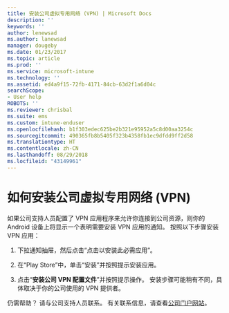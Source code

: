 ```yaml
---
title: 安装公司虚拟专用网络 (VPN) | Microsoft Docs
description: ''
keywords: ''
author: lenewsad
ms.author: lanewsad
manager: dougeby
ms.date: 01/23/2017
ms.topic: article
ms.prod: ''
ms.service: microsoft-intune
ms.technology: ''
ms.assetid: ed4a9f15-72fb-4171-84cb-63d2f1a6d04c
searchScope:
- User help
ROBOTS: ''
ms.reviewer: chrisbal
ms.suite: ems
ms.custom: intune-enduser
ms.openlocfilehash: b1f303edec625be2b321e95952a5c8d00aa3254c
ms.sourcegitcommit: 490365fb8b5405f323b4358fb1ec9dfdd9ff2d58
ms.translationtype: HT
ms.contentlocale: zh-CN
ms.lasthandoff: 08/29/2018
ms.locfileid: "43149961"
---
```

# <a name="how-to-install-your-companys-virtual-private-network-vpn"></a>如何安装公司虚拟专用网络 (VPN)

如果公司支持人员配置了 VPN 应用程序来允许你连接到公司资源，则你的 Android 设备上将显示一个表明需要安装 VPN 应用的通知。 按照以下步骤安装 VPN 应用：

1.  下拉通知抽屉，然后点击“点击以安装此必需应用”。

2.  在“Play Store”中，单击“安装”并按照提示安装应用。

3.  点击“**安装公司 VPN 配置文件**”并按照提示操作。 安装步骤可能稍有不同，具体取决于你的公司使用的 VPN 提供者。


仍需帮助？ 请与公司支持人员联系。 有关联系信息，请查看[公司门户网站](https://go.microsoft.com/fwlink/?linkid=2010980)。
